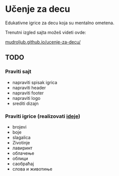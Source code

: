 # Učenje za decu

Edukativne igrice za decu koja su mentalno ometena.

Trenutni izgled sajta možeš videti ovde: 

[mudroljub.github.io/ucenje-za-decu/](https://mudroljub.github.io/ucenje-za-decu/)

## TODO

### Praviti sajt

* napraviti spisak igrica
* napraviti header
* napraviti footer
* napraviti logo
* srediti dizajn

### Praviti igrice (realizovati [ideje](IDEJE.md))

* brojevi
* boje
* slagalica
* Zivotinje
* лавиринт
* облачење
* облици
* саобраћај
* слова и животиње
